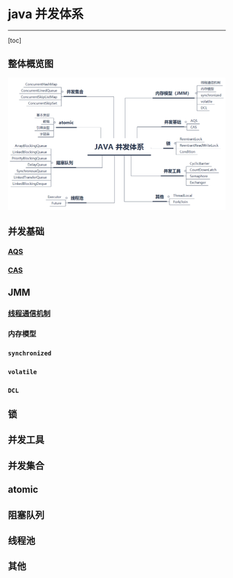# java 并发体系

---

[toc]

## 整体概览图

![JUC](../../md/java-juc/juc.png)

## 并发基础

### [AQS](java%20AQS.md)

### [CAS](java%20CAS.md)

## JMM

### [线程通信机制](../java-thread/java%20线程通信机制.md)

### 内存模型

### `synchronized`

### `volatile`

### `DCL`

## 锁

## 并发工具

## 并发集合

## atomic

## 阻塞队列

## 线程池

## 其他
